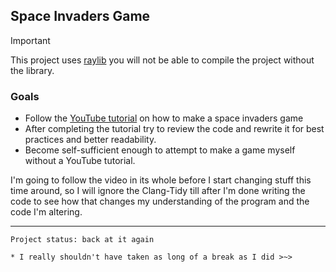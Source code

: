 ## Space Invaders Game

> [!IMPORTANT]  
> This project uses [raylib](https://github.com/raysan5/raylib) you will not be able to compile the project without the library.

### Goals
- Follow the [YouTube tutorial](https://youtu.be/TGo3Oxdpr5o?si=f3DJFexPSLh6TJY0) on how to make a space invaders game
- After completing the tutorial try to review the code and rewrite it for best practices and better readability.
- Become self-sufficient enough to attempt to make a game myself without a YouTube tutorial.

I'm going to follow the video in its whole before I start changing stuff this time around, so I will ignore the Clang-Tidy till after
I'm done writing the code to see how that changes my understanding of the program and the code I'm altering.


---

```
Project status: back at it again

* I really shouldn't have taken as long of a break as I did >~>

```
